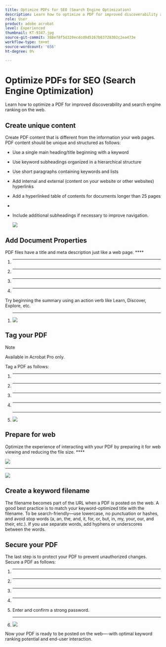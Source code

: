 ```yaml
---
title: Optimize PDFs for SEO (Search Engine Optimization)
description: Learn how to optimize a PDF for improved discoverability and search engine ranking on the web
role: User
product: adobe acrobat
level: Experienced
thumbnail: KT-9347.jpg
source-git-commit: 388ef8f5d320ecdcd0d5167b83728302c2ea473e
workflow-type: tm+mt
source-wordcount: '656'
ht-degree: 0%

---
```


# Optimize PDFs for SEO (Search Engine Optimization)

Learn how to optimize a PDF for improved discoverability and search engine ranking on the web.

## Create unique content

Create PDF content that is different from the information your web pages. PDF content should be unique and structured as follows:

* Use a single main heading/title beginning with a keyword
* Use keyword subheadings organized in a hierarchical structure
* Use short paragraphs containing keywords and lists
* Add internal and external (content on your website or other websites) hyperlinks
* Add a hyperlinked table of contents for documents longer than 25 pages
* [](https://experienceleague.adobe.com/docs/document-cloud-learn/acrobat-learning/getting-started/scan-and-ocr.html)
* [](https://www.adobe.com/acrobat/mobile/acrobat-reader.html) Include additional subheadings if necessary to improve navigation.

   ![](../assets/optimizeseo1.png)

## Add Document Properties

PDF files have a title and meta description just like a web page. ****

1. ************
1. ****
1. ****
1. ****
Try beginning the summary using an action verb like Learn, Discover, Explore, etc.
1. ****

   ![](../assets/optimizeseo2.png)

## Tag your PDF

>[!NOTE]
>
>Available in Acrobat Pro only.

[](https://experienceleague.adobe.com/docs/document-cloud-learn/acrobat-learning/advanced-tasks/accessibility.html) Tag a PDF as follows:

1. ********
1. ****
1. ****
1. ****
1. ****

   ![](../assets/optimizeseo3.png)

## Prepare for web

Optimize the experience of interacting with your PDF by preparing it for web viewing and reducing the file size. ****

![](../assets/optimizeseo4.png)

**** **** ************

![](../assets/optimizeseo5.png)

## Create a keyword filename

The filename becomes part of the URL when a PDF is posted on the web. A good best practice is to match your keyword-optimized title with the filename. To be search-friendly—use lowercase, no punctuation or hashes, and avoid stop words (a, an, the, and, it, for, or, but, in, my, your, our, and their, etc.). If you use separate words, add hyphens or underscores between the words.

## Secure your PDF

The last step is to protect your PDF to prevent unauthorized changes. Secure a PDF as follows:

1. ************
1. ****
1. ********
1. ****
1. Enter and confirm a strong password.
1. ****

   ![](../assets/optimizeseo6.png)

Now your PDF is ready to be posted on the web—-with optimal keyword ranking potential and end-user interaction.